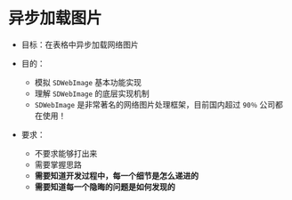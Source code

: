 # 异步加载图片

* 目标：在表格中异步加载网络图片
* 目的：
    * 模拟 `SDWebImage` 基本功能实现
    * 理解 `SDWebImage` 的底层实现机制
    * `SDWebImage` 是非常著名的网络图片处理框架，目前国内超过 `90％` 公司都在使用！

* 要求：
    * 不要求能够打出来
    * 需要掌握思路
    * **需要知道开发过程中，每一个细节是怎么递进的**
    * **需要知道每一个隐晦的问题是如何发现的**
